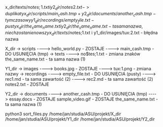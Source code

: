 x_dir/texts/no$tes;1.txt i y2_dir/notes2.txt-> duplikaty
x_dir/scripts/main_cash.tmp + y2_dir/documents/another_cash.tmp - tymczasowy 
y1_dir/recordings/empty_file.txt - pusty
x_dir/the_same_name.txt i y2_dir/the_same_name.txt - ta sama nazwa, niech zostanie nowszy
x_dir/texts/no$tes;1.txt i y1_dir/images/tux:2.txt - błędna nazwa

X_dir
-> scripts
----> hello_world.py - ZOSTAJE
----> main_cash.tmp - DO USUNIĘCIA (tmp)
-> texts
----> no$tes;1.txt - zmiana znaków
the_same_name.txt - ta sama nazwa (1)

Y1_dir
-> images
----> books.jpg - ZOSTAJE
----> tux:1.png - zmiana nazwy
-> recordings
----> empty_file.txt - DO USUNIĘCIA (pusty)
----> rec1.md - ta sama zawartość (2)
----> rec2.md - ta sama zawartość (2)
notes2.txt - ZOSTAJE

Y2_dir
-> documents
----> another_cash.tmp  - DO USUNIĘCIA (tmp)
----> essay.docs - ZOSTAJE
sample_video.gif - ZOSTAJE
the_same_name.txt - ta sama nazwa (1)

python3 sort_files.py /home/jan/studia/ASU/projekt/X_dir /home/jan/studia/ASU/projekt/Y1_dir /home/jan/studia/ASU/projekt/Y2_dir